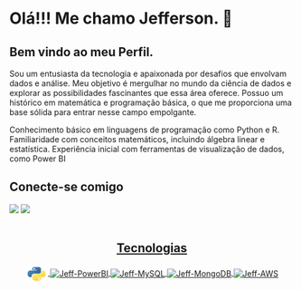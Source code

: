 <div>
    <h1>Olá!!! Me chamo Jefferson. 👋 </h1>
    <h2>Bem vindo ao meu Perfil.</h2>
    <p> Sou um entusiasta da tecnologia e apaixonada por desafios que envolvam dados e análise. Meu objetivo é mergulhar no mundo da ciência de dados e explorar as possibilidades fascinantes que essa área oferece. Possuo um histórico em matemática e programação básica, o que me proporciona uma base sólida para entrar nesse campo empolgante.
    </p>
    <p>Conhecimento básico em linguagens de programação como Python e R.
Familiaridade com conceitos matemáticos, incluindo álgebra linear e estatística.
Experiência inicial com ferramentas de visualização de dados, como Power BI
    </p>
</div>
<div>
    <h2>Conecte-se comigo</h2>
   <a href="https://www.linkedin.com/in/jeffersonsds/" target="_blank"><img src="https://img.shields.io/badge/-LinkedIn-%230077B5?style=for-the-badge&logo=linkedin&logoColor=white" target="_blank"></a> 
    <a href = "mailto:jeffersonsousa113@gmail.com"><img src="https://img.shields.io/badge/-Gmail-%23333?style=for-the-badge&logo=gmail&logoColor=white" target="_blank"></a>
</div>
<br>
<div align="center">
  <a href="https://github.com/jeffersonsdes">    

<h2>Tecnologias</h2>
  <img align="center" alt="Jeff-Python" height="30" width="40" src="https://raw.githubusercontent.com/devicons/devicon/master/icons/python/python-original.svg">
  <img align="center" alt="Jeff-PowerBI" height="30" width="30" src="https://e7.pngegg.com/pngimages/252/727/png-clipart-power-bi-business-intelligence-microsoft-analytics-microsoft-text-rectangle.png">
  <img align="center" alt="Jeff-MySQL" height="30" width="40" src="https://cdn.jsdelivr.net/gh/devicons/devicon/icons/mysql/mysql-original-wordmark.svg">
  <img align="center" alt="Jeff-MongoDB" height="30" width="40" src="https://www.pngall.com/wp-content/uploads/13/Mongodb-PNG-Image-HD.png">
  <img align="center" alt="Jeff-AWS" height="30" width="30" src="https://static-00.iconduck.com/assets.00/aws-icon-2048x2048-274bm1xi.png"></div>
<br>
<br>
